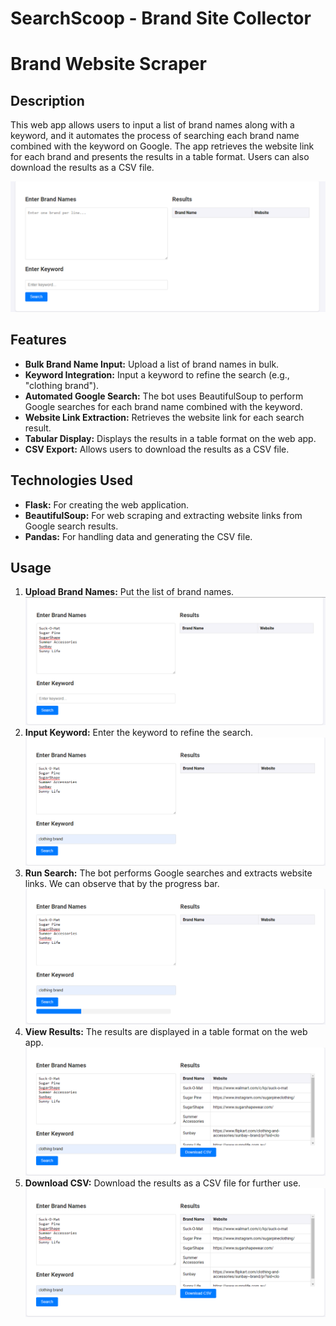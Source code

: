 # SearchScoop - Brand Site Collector

# Brand Website Scraper

## Description

This web app allows users to input a list of brand names along with a keyword, and it automates the process of searching each brand name combined with the keyword on Google. The app retrieves the website link for each brand and presents the results in a table format. Users can also download the results as a CSV file.

![benchmark](https://github.com/MorshedulHoque/SearchScoop-Brand-site-collector/blob/main/images/Screenshot_1.png)

## Features

- **Bulk Brand Name Input:** Upload a list of brand names in bulk.
- **Keyword Integration:** Input a keyword to refine the search (e.g., "clothing brand").
- **Automated Google Search:** The bot uses BeautifulSoup to perform Google searches for each brand name combined with the keyword.
- **Website Link Extraction:** Retrieves the website link for each search result.
- **Tabular Display:** Displays the results in a table format on the web app.
- **CSV Export:** Allows users to download the results as a CSV file.

## Technologies Used

- **Flask:** For creating the web application.
- **BeautifulSoup:** For web scraping and extracting website links from Google search results.
- **Pandas:** For handling data and generating the CSV file.

## Usage

1. **Upload Brand Names:** Put the list of brand names.
   ![benchmark](https://github.com/MorshedulHoque/SearchScoop-Brand-site-collector/blob/main/images/Screenshot_2.png)
2. **Input Keyword:** Enter the keyword to refine the search.
   ![benchmark](https://github.com/MorshedulHoque/SearchScoop-Brand-site-collector/blob/main/images/Screenshot_3.png)
3. **Run Search:** The bot performs Google searches and extracts website links. We can observe that by the progress bar.
   ![benchmark](https://github.com/MorshedulHoque/SearchScoop-Brand-site-collector/blob/main/images/Screenshot_4.png)
4. **View Results:** The results are displayed in a table format on the web app.
   ![benchmark](https://github.com/MorshedulHoque/SearchScoop-Brand-site-collector/blob/main/images/Screenshot_5.png)
5. **Download CSV:** Download the results as a CSV file for further use.
   ![benchmark](https://github.com/MorshedulHoque/SearchScoop-Brand-site-collector/blob/main/images/Screenshot_5.png)

